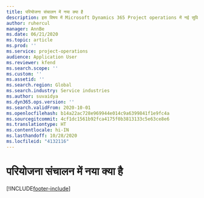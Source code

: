 ```yaml
---
title: परियोजना संचालन में नया क्या है
description: इस विषय में Microsoft Dynamics 365 Project operations में नई सुविधाओं और कार्यक्षमता की जानकारी दी गई है.
author: ruhercul
manager: AnnBe
ms.date: 06/21/2020
ms.topic: article
ms.prod: ''
ms.service: project-operations
audience: Application User
ms.reviewer: kfend
ms.search.scope: ''
ms.custom: ''
ms.assetid: ''
ms.search.region: Global
ms.search.industry: Service industries
ms.author: suvaidya
ms.dyn365.ops.version: ''
ms.search.validFrom: 2020-10-01
ms.openlocfilehash: b14a22ac728e969944e014c9a6399841f1e9fc4a
ms.sourcegitcommit: 4cf1dc1561b92fca4175f0b3813133c5e63ce8e6
ms.translationtype: HT
ms.contentlocale: hi-IN
ms.lasthandoff: 10/28/2020
ms.locfileid: "4132116"
---
```

# <a name="whats-new-in-project-operations"></a>परियोजना संचालन में नया क्या है


[!INCLUDE[footer-include](../includes/footer-banner.md)]